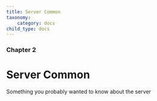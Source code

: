 ```yaml
---
title: Server Common
taxonomy:
    category: docs
child_type: docs
---
```


### Chapter 2

# Server Common

Something you probably wanted to know about the server
